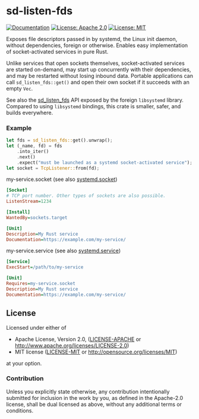 # sd-listen-fds

[![Documentation](https://docs.rs/oddio/badge.svg)](https://docs.rs/sd-listen-fds/)
[![License: Apache 2.0](https://img.shields.io/badge/License-Apache%202.0-blue.svg)](LICENSE-APACHE)
[![License: MIT](https://img.shields.io/badge/License-MIT-blue.svg)](LICENSE-MIT)

Exposes file descriptors passed in by systemd, the Linux init daemon,
without dependencies, foreign or otherwise. Enables easy
implementation of socket-activated services in pure Rust.

Unlike services that open sockets themselves, socket-activated
services are started on-demand, may start up concurrently with their
dependencies, and may be restarted without losing inbound
data. Portable applications can call `sd_listen_fds::get()` and open
their own socket if it succeeds with an empty `Vec`.

See also the
[sd_listen_fds](https://www.freedesktop.org/software/systemd/man/sd_listen_fds.html)
API exposed by the foreign `libsystemd` library. Compared to using
`libsystemd` bindings, this crate is smaller, safer, and builds
everywhere.

### Example

```rust
let fds = sd_listen_fds::get().unwrap();
let (_name, fd) = fds
    .into_iter()
    .next()
    .expect("must be launched as a systemd socket-activated service");
let socket = TcpListener::from(fd);
```

my-service.socket (see also [systemd.socket](https://www.freedesktop.org/software/systemd/man/systemd.socket.html))
```ini
[Socket]
# TCP port number. Other types of sockets are also possible.
ListenStream=1234

[Install]
WantedBy=sockets.target

[Unit]
Description=My Rust service
Documentation=https://example.com/my-service/
```

my-service.service (see also [systemd.service](https://www.freedesktop.org/software/systemd/man/systemd.service.html))
```ini
[Service]
ExecStart=/path/to/my-service

[Unit]
Requires=my-service.socket
Description=My Rust service
Documentation=https://example.com/my-service/
```

## License

Licensed under either of

 * Apache License, Version 2.0, ([LICENSE-APACHE](LICENSE-APACHE) or http://www.apache.org/licenses/LICENSE-2.0)
 * MIT license ([LICENSE-MIT](LICENSE-MIT) or http://opensource.org/licenses/MIT)

at your option.

### Contribution

Unless you explicitly state otherwise, any contribution intentionally
submitted for inclusion in the work by you, as defined in the
Apache-2.0 license, shall be dual licensed as above, without any
additional terms or conditions.
